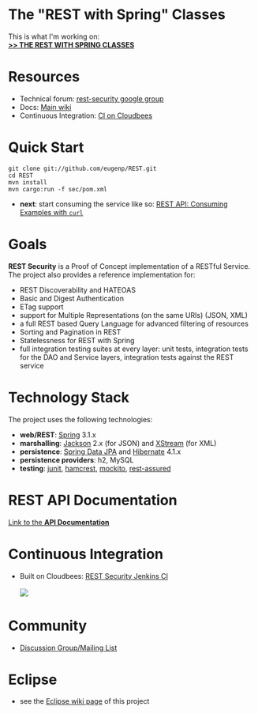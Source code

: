 
The "REST with Spring" Classes
==============================
This is what I'm working on: <br/>
**[>> THE REST WITH SPRING CLASSES](http://www.baeldung.com/rest-with-spring-course?utm_source=github&utm_medium=social&utm_content=tutorials&utm_campaign=25off)**


# Resources
- Technical forum: [rest-security google group](https://groups.google.com/forum/#!forum/restsec)
- Docs: [Main wiki](https://github.com/eugenp/REST/wiki)
- Continuous Integration: [CI on Cloudbees](https://rest-security.ci.cloudbees.com)

# Quick Start
```
git clone git://github.com/eugenp/REST.git
cd REST
mvn install
mvn cargo:run -f sec/pom.xml
```
- **next**: start consuming the service like so: [REST API: Consuming Examples with `curl`](https://github.com/eugenp/REST/wiki/REST-API%3A-Consuming-Examples-with-%60curl%60)

# Goals
**REST Security** is a Proof of Concept implementation of a RESTful Service. <br/>
The project also provides a reference implementation for: 
- REST Discoverability and HATEOAS <br/> 
- Basic and Digest Authentication <br/>
- ETag support
- support for Multiple Representations (on the same URIs) (JSON, XML) <br/> 
- a full REST based Query Language for advanced filtering of resources <br/> 
- Sorting and Pagination in REST <br/>
- Statelessness for REST with Spring <br/> 
- full integration testing suites at every layer: unit tests, integration tests for the DAO and Service layers, integration tests against the REST service <br/>


# Technology Stack
The project uses the following technologies: <br/>
- **web/REST**: [Spring](http://www.springsource.org/) 3.1.x <br/>
- **marshalling**: [Jackson](https://github.com/FasterXML/jackson-databind) 2.x (for JSON) and [XStream](http://xstream.codehaus.org/) (for XML) <br/>
- **persistence**: [Spring Data JPA](http://www.springsource.org/spring-data/jpa) and [Hibernate](http://www.hibernate.org/) 4.1.x <br/>
- **persistence providers**: h2, MySQL
- **testing**: [junit](http://www.junit.org/), [hamcrest](http://code.google.com/p/hamcrest/), [mockito](http://code.google.com/p/mockito/), [rest-assured](http://code.google.com/p/rest-assured/) <br/>


# REST API Documentation
[Link to the **API Documentation**](https://github.com/eugenp/REST/wiki/API-documentation "REST Security - API docs")


# Continuous Integration
- Built on Cloudbees: <a href="https://rest-security.ci.cloudbees.com">REST Security Jenkins CI</a> 
<br/><br/>
<a href="https://rest-security.ci.cloudbees.com"><img src="http://web-static-cloudfront.s3.amazonaws.com/images/badges/BuiltOnDEV.png"/></a>


# Community
- [Discussion Group/Mailing List](https://groups.google.com/forum/#!forum/restsec)


# Eclipse
- see the [Eclipse wiki page](https://github.com/eugenp/REST/wiki/Eclipse:-Setup-and-Configuration) of this project
